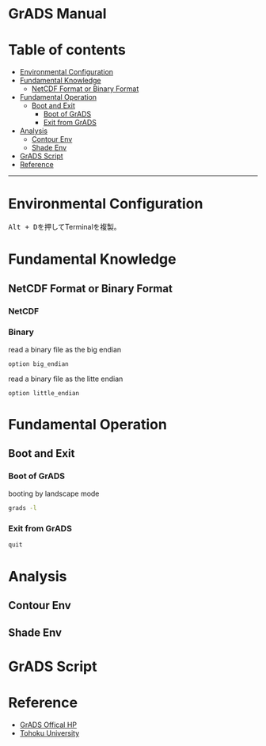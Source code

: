 # GrADS Manual


# Table of contents
<!--ts-->
   * [Environmental Configuration](#env-conf)
   * [Fundamental Knowledge](#knowledge)
      * [NetCDF Format  or Binary Format](#format-type)
   * [Fundamental Operation](#operation)
      * [Boot and Exit](#boot-exit)
         * [Boot of GrADS](grads-boot)
         * [Exit from GrADS](grads-exit)
   * [Analysis](#grads-analysis)
      * [Contour Env](#contour-env)
      * [Shade Env](#shade-env)
   * [GrADS Script](#grads-script)
   * [Reference](#grads-reference)
<!--te-->

-----------------------------

# Environmental Configuration
<kbd>Alt + D</kbd>を押してTerminalを複製。

# Fundamental Knowledge
## NetCDF Format or Binary Format

### NetCDF


### Binary
read a binary file as the big endian
```
option big_endian
```
read a binary file as the litte endian
```
option little_endian
```


# Fundamental Operation
## Boot and Exit

### Boot of GrADS
booting by landscape mode
```bash
grads -l
```
### Exit from GrADS
```bash
quit
```

# Analysis
## Contour Env


## Shade Env


# GrADS Script



# Reference
* [GrADS Offical HP](http://cola.gmu.edu/grads/)
* [Tohoku University](http://wind.gp.tohoku.ac.jp/index.php?%B8%F8%B3%AB%BE%F0%CA%F3/GrADS/GrADS%A4%CETips)






